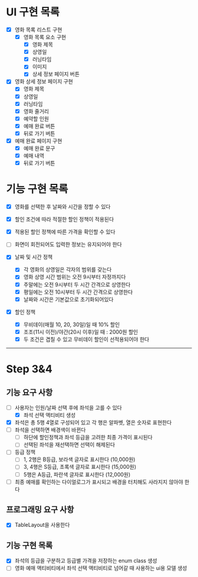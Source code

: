 # UI 구현 목록
- [X] 영화 목록 리스트 구현
  - [X] 영화 목록 요소 구현
    - [X] 영화 제목
    - [X] 상영일
    - [X] 러닝타임
    - [X] 이미지
    - [X] 상세 정보 페이지 버튼
- [X] 영화 상세 정보 페이지 구현
  - [X] 영화 제목
  - [X] 상영일
  - [X] 러닝타임
  - [X] 영화 줄거리
  - [X] 예약할 인원
  - [X] 예매 완료 버튼
  - [X] 뒤로 가기 버튼
- [X] 예매 완료 페이지 구현
  - [X] 예매 완료 문구
  - [X] 예매 내역
  - [X] 뒤로 가기 버튼

# 기능 구현 목록
- [X] 영화를 선택한 후 날짜와 시간을 정할 수 있다
- [X] 할인 조건에 따라 적절한 할인 정책이 적용된다
- [X] 적용된 할인 정책에 따른 가격을 확인할 수 있다
- [ ] 화면이 회전되어도 입력한 정보는 유지되어야 한다

- [X] 날짜 및 시간 정책
  - [X] 각 영화의 상영일은 각자의 범위를 갖는다
  - [X] 영화 상영 시간 범위는 오전 9시부터 자정까지다
  - [X] 주말에는 오전 9시부터 두 시간 간격으로 상영한다
  - [X] 평일에는 오전 10시부터 두 시간 간격으로 상영한다
  - [X] 날짜와 시간은 기본값으로 초기화되어있다

- [X] 할인 정책
  - [X] 무비데이(매월 10, 20, 30일)일 때 10% 할인
  - [X] 조조(11시 이전)/야간(20시 이후)일 때 : 2000원 할인
  - [X] 두 조건은 겹칠 수 있고 무비데이 할인이 선적용되어야 한다

---
# Step 3&4
## 기능 요구 사항
- [ ] 사용자는 인원/날짜 선택 후에 좌석을 고를 수 있다
  - [X] 좌석 선택 액티비티 생성
- [X] 좌석은 총 5행 4열로 구성되어 있고 각 행은 알파벳, 열은 숫자로 표현한다
- [ ] 좌석을 선택하면 배경색이 바뀐다
  - [ ] 하단에 할인정책과 좌석 등급을 고려한 최종 가격이 표시된다
  - [ ] 선택된 좌석을 재선택하면 선택이 해제된다
- [ ] 등급 정책
  - [ ] 1, 2행은 B등급, 보라색 글자로 표시한다 (10,000원)
  - [ ] 3, 4행은 S등급, 초록색 글자로 표시한다 (15,000원)
  - [ ] 5행은 A등급, 파란색 글자로 표시한다 (12,000원)
- [ ] 최종 예매를 확인하는 다이얼로그가 표시되고 배경을 터치해도 사라지지 않아야 한다

## 프로그래밍 요구 사항
- [X] TableLayout을 사용한다

## 기능 구현 목록
- [X] 좌석의 등급을 구분하고 등급별 가격을 저장하는 enum class 생성
- [ ] 영화 예매 액티비티에서 좌석 선택 액티비티로 넘어갈 때 사용하는 ui용 모델 생성